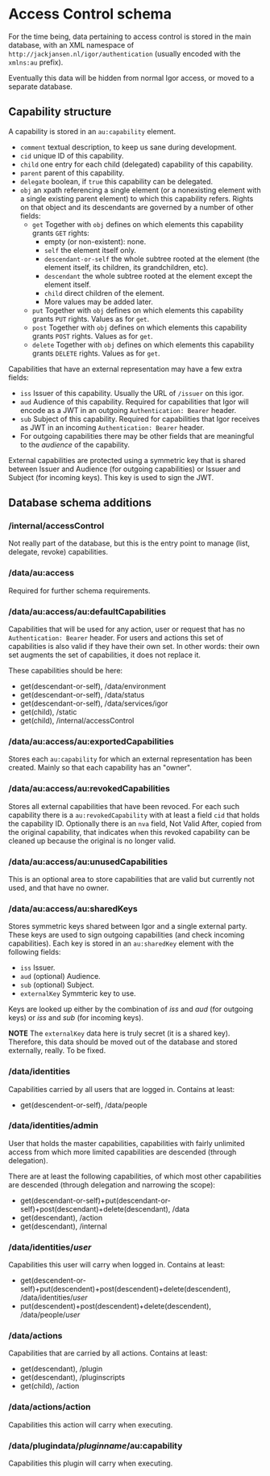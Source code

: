 # Access Control schema

For the time being, data pertaining to access control is stored in the main database, with an XML namespace of `http://jackjansen.nl/igor/authentication` (usually encoded with the `xmlns:au` prefix).

Eventually this data will be hidden from normal Igor access, or moved to a separate database.

## Capability structure

A capability is stored in an `au:capability` element.

* `comment` textual description, to keep us sane during development.
* `cid` unique ID of this capability.
* `child` one entry for each child (delegated) capability of this capability.
* `parent` parent of this capability.
* `delegate` boolean, if `true` this capability can be delegated.
* `obj` an xpath referencing a single element (or a nonexisting element with a single existing parent element) to which this capability refers. Rights on that object and its descendants are governed by a number of other fields:
	* `get` Together with `obj` defines on which elements this capability grants `GET` rights:
		* empty (or non-existent): none.
		* `self` the element itself only.
		* `descendant-or-self` the whole subtree rooted at the element (the element itself, its children, its grandchildren, etc).
		* `descendant` the whole subtree rooted at the element except the element itself.
		* `child` direct children of the element.
		* More values may be added later.
	* `put` Together with `obj` defines on which elements this capability grants `PUT` rights. Values as for `get`.
	* `post` Together with `obj` defines on which elements this capability grants `POST` rights. Values as for `get`.
	* `delete` Together with `obj` defines on which elements this capability grants `DELETE` rights. Values as for `get`.

Capabilities that have an external representation may have a few extra fields:

* `iss` Issuer of this capability. Usually the URL of `/issuer` on this igor.
* `aud` Audience of this capability. Required for capabilities that Igor will encode as a JWT in an outgoing `Authentication: Bearer` header.
* `sub` Subject of this capability. Required for capabilities that Igor receives as JWT in an incoming `Authentication: Bearer` header.
* For outgoing capabilities there may be other fields that are meaningful to the _audience_ of the capability.

External capabilities are protected using a symmetric key that is shared between Issuer and Audience (for outgoing capabilities) or Issuer and Subject (for incoming keys). This key is used to sign the JWT.

## Database schema additions

### /internal/accessControl

Not really part of the database, but this is the entry point to manage (list, delegate, revoke) capabilities.

### /data/au:access

Required for further schema requirements.

### /data/au:access/au:defaultCapabilities

Capabilities that will be used for any action, user or request that has no `Authentication: Bearer` header. For users and actions this set of capabilities is also valid if they have their own set. In other words: their own set augments the set of capabilities, it does not replace it.

These capabilities should be here:

- get(descendant-or-self), /data/environment
- get(descendant-or-self), /data/status
- get(descendant-or-self), /data/services/igor
- get(child), /static
- get(child), /internal/accessControl

### /data/au:access/au:exportedCapabilities

Stores each `au:capability` for which an external representation has been created. Mainly so that each capability has an "owner".

### /data/au:access/au:revokedCapabilities

Stores all external capabilities that have been revoced. For each such capability there is a `au:revokedCapability` with at least a field `cid` that holds the capability ID. Optionally there is an `nva` field, Not Valid After, copied from the original capability, that indicates when this revoked capability can be cleaned up because the original is no longer valid.

### /data/au:access/au:unusedCapabilities

This is an optional area to store capabilities that  are valid but currently not used, and that have no owner.

### /data/au:access/au:sharedKeys

Stores symmetric keys shared between Igor and a single external party. These keys are used to sign outgoing capabilities (and check incoming capabilities). Each key is stored in an `au:sharedKey` element with the following fields:

* `iss` Issuer.
* `aud` (optional) Audience.
* `sub` (optional) Subject.
* `externalKey` Symmteric key to use.

Keys are looked up either by the combination of _iss_ and _aud_ (for outgoing keys) or _iss_ and _sub_ (for incoming keys).

**NOTE** The `externalKey` data here is truly secret (it is a shared key). Therefore, this data should be moved out of the database and stored externally, really. To be fixed.

### /data/identities

Capabilities carried by all users that are logged in. Contains at least:

- get(descendent-or-self), /data/people

### /data/identities/admin

User that holds the master capabilities, capabilities with fairly unlimited access from which more limited capabilities are descended (through delegation).

There are at least the following capabilities, of which most other capabilities are descended (through delegation and narrowing the scope):

- get(descendant-or-self)+put(descendant-or-self)+post(descendant)+delete(descendant), /data
- get(descendant), /action
- get(descendant), /internal


### /data/identities/_user_

Capabilities this user will carry when logged in. Contains at least:

- get(descendent-or-self)+put(descendent)+post(descendent)+delete(descendent), /data/identities/_user_
- put(descendent)+post(descendent)+delete(descendent), /data/people/_user_

### /data/actions

Capabilities that are carried by all actions. Contains at least:

- get(descendant), /plugin
- get(descendant), /pluginscripts
- get(child), /action

### /data/actions/action

Capabilities this action will carry when executing.

### /data/plugindata/_pluginname_/au:capability

Capabilities this plugin will carry when executing.

